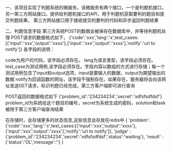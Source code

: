 一、该项目实现了判题系统的微服务，该微服务有两个接口，一个是判题机接口，另一第三方网站接口。提供给判题机接口的API，用于判题机获取要判的题目和提交判题结果。
第三方网站接口用于接收提交的要判的代码和异步返回判题结果


二、判题信息字段
第三方系统POST的数据会被保存在数据库中，并等待判题机处理
POST请求的数据格式如下，
{'code':'xxx','lang':'x',test_cases:[{'input':'xxx','output':'xxxx'},{'input':'xxx','output':'xxxx'},'notify':'url to notify']}
各字段的说明：

code为用户的代码，该字段必须存在。
lang为语言类型，该字段必须存在。
test_case为测试用例,该字段必须存在。字段内容以数组的方式进行存储；每一个测试用例包含了input和output选项，input是要输入的数据，output为期望输出的数据
notify为回调函数的网址，该字段不强制存在。如果存在，服务器将会向该网址发送GET请求，标识判题已经完成，第三方客户端即可进行查询

POST返回的数据格式如下
{'problem_id':'234234234','secret':'xdfsfsdfdsf'}
problem_id为系统给这个题目的编号，secret为系统生成的密码，solution和task被用于第三方客户端查询结果

在存储时，会存储更多的状态信息,这些信息会存放在redis中
{
  'problem':{'code':'xxx','lang':'x',test_cases:[{'input':'xxx','output':'xxxx'},{'input':'xxx','output':'xxxx'},'notify':'url to notify']},
  'judge'  :{'problem_id':'234234234','secret':'xdfsfsdfdsf','status':'waiting'},
  'result' :{'status':'OL','message':''}
}





